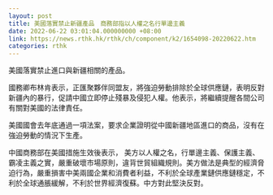 ```yaml
---
layout: post
title: 美國落實禁止新疆產品　商務部指以人權之名行單邊主義
date: 2022-06-22 03:01:04.000000000 +08:00
link: https://news.rthk.hk/rthk/ch/component/k2/1654098-20220622.htm
categories: rthk
---
```


美國落實禁止進口與新疆相關的產品。

國務卿布林肯表示，正匯聚夥伴同盟友，將強迫勞動排除於全球供應鏈，表明反對新疆內的暴行，促請中國立即停止殘暴及侵犯人權。他表示，將繼續提醒各間公司有關對美國的法律責任。

美國國會去年底通過一項法案，要求企業證明從中國新疆地區進口的商品，沒有在強迫勞動的情況下生產。

中國商務部在美國措施生效後表示， 美方以人權之名，行單邊主義、保護主義、霸凌主義之實，嚴重破壞市場原則，違背世貿組織規則。美方做法是典型的經濟脅迫行為，嚴重損害中美兩國企業和消費者利益，不利於全球產業鏈供應鏈穩定，不利於全球通脹緩解，不利於世界經濟復蘇。中方對此堅決反對。
